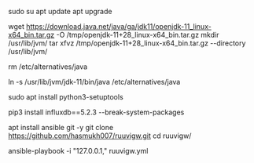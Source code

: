 
sudo su
apt update
apt upgrade

wget https://download.java.net/java/ga/jdk11/openjdk-11_linux-x64_bin.tar.gz -O /tmp/openjdk-11+28_linux-x64_bin.tar.gz
mkdir /usr/lib/jvm/
tar xfvz /tmp/openjdk-11+28_linux-x64_bin.tar.gz --directory /usr/lib/jvm/

rm /etc/alternatives/java

ln -s /usr/lib/jvm/jdk-11/bin/java /etc/alternatives/java

sudo apt install python3-setuptools

pip3 install influxdb==5.2.3 --break-system-packages

apt install ansible git -y
git clone https://github.com/hasmukh007/ruuvigw.git
cd ruuvigw/

ansible-playbook -i "127.0.0.1," ruuvigw.yml
